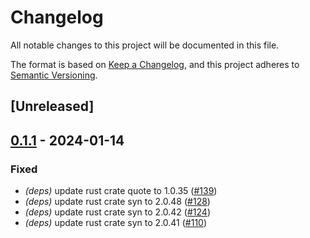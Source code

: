 # Changelog
All notable changes to this project will be documented in this file.

The format is based on [Keep a Changelog](https://keepachangelog.com/en/1.0.0/),
and this project adheres to [Semantic Versioning](https://semver.org/spec/v2.0.0.html).

## [Unreleased]

## [0.1.1](https://github.com/giangndm/8xFF-decentralized-media-server/compare/atm0s-media-server-proc-macro-v0.1.0...atm0s-media-server-proc-macro-v0.1.1) - 2024-01-14

### Fixed
- *(deps)* update rust crate quote to 1.0.35 ([#139](https://github.com/giangndm/8xFF-decentralized-media-server/pull/139))
- *(deps)* update rust crate syn to 2.0.48 ([#128](https://github.com/giangndm/8xFF-decentralized-media-server/pull/128))
- *(deps)* update rust crate syn to 2.0.42 ([#124](https://github.com/giangndm/8xFF-decentralized-media-server/pull/124))
- *(deps)* update rust crate syn to 2.0.41 ([#110](https://github.com/giangndm/8xFF-decentralized-media-server/pull/110))
